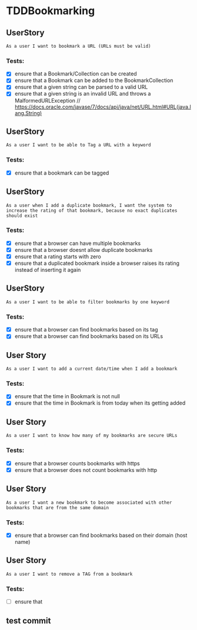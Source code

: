 # TDDBookmarking

## UserStory
````
As a user I want to bookmark a URL (URLs must be valid)
````
### Tests:
- [x] ensure that a Bookmark/Collection can be created
- [x] ensure that a Bookmark can be added to the BookmarkCollection
- [x] ensure that a given string can be parsed to a valid URL
- [x] ensure that a given string is an invalid URL and throws a MalformedURLException 
// https://docs.oracle.com/javase/7/docs/api/java/net/URL.html#URL(java.lang.String)

## UserStory
````
As a user I want to be able to Tag a URL with a keyword
````
### Tests:
- [x] ensure that a bookmark can be tagged

## UserStory
````
As a user when I add a duplicate bookmark, I want the system to increase the rating of that bookmark, because no exact duplicates should exist
````
### Tests:
- [x] ensure that a browser can have multiple bookmarks
- [x] ensure that a browser doesnt allow duplicate bookmarks
- [x] ensure that a rating starts with zero
- [x] ensure that a duplicated bookmark inside a browser raises its rating instead of inserting it again

## UserStory
````
As a user I want to be able to filter bookmarks by one keyword
````
### Tests:
- [x] ensure that a browser can find bookmarks based on its tag
- [x] ensure that a browser can find bookmarks based on its URLs

## User Story
````
As a user I want to add a current date/time when I add a bookmark
````
### Tests:
- [x] ensure that the time in Bookmark is not null
- [x] ensure that the time in Bookmark is from today when its getting added

## User Story
````
As a user I want to know how many of my bookmarks are secure URLs
````
### Tests:
- [x] ensure that a browser counts bookmarks with https
- [x] ensure that a browser does not count bookmarks with http

## User Story
````
As a user I want a new bookmark to become associated with other bookmarks that are from the same domain
````
### Tests:
- [x] ensure that a browser can find bookmarks based on their domain (host name)

## User Story
````
As a user I want to remove a TAG from a bookmark
````
### Tests:
- [ ] ensure that 

## test commit
